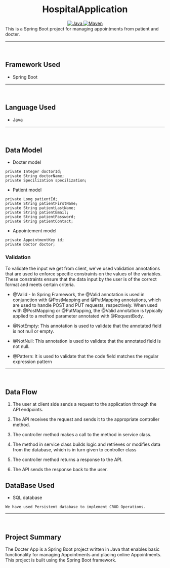 <center>
<h1> HospitalApplication </h1>
</center>
<center>
<a href="Java url">
    <img alt="Java" src="https://img.shields.io/badge/Java->=8-darkblue.svg" />
</a>
<a href="Maven url" >
    <img alt="Maven" src="https://img.shields.io/badge/maven-3.0.5-brightgreen.svg" />
</a>
</center>
This is a Spring Boot project for managing appointments from patient and docter.

---
<br>

## Framework Used
* Spring Boot

---
<br>

## Language Used
* Java

---
<br>

## Data Model

* Docter model
```
private Integer doctorId;
private String doctorName;
private Specilization specilization;
```
* Patient model
```
private Long patientId;
private String patientFirstName;
private String patientLastName;
private String patientEmail;
private String patientPassword;
private String patientContact;

```
* Appointement model
```
private AppointmentKey id;
private Doctor doctor;
```

### Validation

To validate the input we get from client, we've used validation annotations that are used to enforce specific constraints on the values of the variables. These constraints ensure that the data input by the user is of the correct format and meets certain criteria.

* @Valid - In Spring Framework, the @Valid annotation is used in conjunction with @PostMapping and @PutMapping annotations, which are used to handle POST and PUT requests, respectively. When used with @PostMapping or @PutMapping, the @Valid annotation is typically applied to a method parameter annotated with @RequestBody.

* @NotEmpty: This annotation is used to validate that the annotated field is not null or empty. 

* @NotNull: This annotation is used to validate that the annotated field is not null.

* @Pattern: It is used to validate that the code field matches the regular expression pattern
---
<br>

## Data Flow

1. The user at client side sends a request to the application through the API endpoints.
2. The API receives the request and sends it to the appropriate controller method.
3. The controller method makes a call to the method in service class.

4. The method in service class builds logic and retrieves or modifies data from the database, which is in turn given to controller class
5. The controller method returns a response to the API.
6. The API sends the response back to the user.


## DataBase Used
* SQL database
```
We have used Persistent database to implement CRUD Operations.
```
---
<br>

## Project Summary
The Docter App is a Spring Boot project written in Java that enables basic functionality for managing Appointments and placing online Appointments. This project is built using the Spring Boot framework. 
